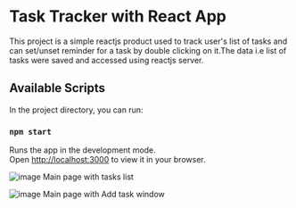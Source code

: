 # Task Tracker with React App

This project is a simple reactjs product used to track user's list of tasks and can set/unset reminder for a task by double clicking on it.The data i.e list of tasks were saved and accessed using reactjs server.
## Available Scripts

In the project directory, you can run:

### `npm start`

Runs the app in the development mode.\
Open [http://localhost:3000](http://localhost:3000) to view it in your browser.


![image](https://user-images.githubusercontent.com/58119582/217288458-7904f4ba-4f39-4b86-b54f-e69b271434ac.png)
Main page with tasks list

![image](https://user-images.githubusercontent.com/58119582/217288771-ea1dbfe8-cdca-4917-abb5-d6703efdab4d.png)
Main page with Add task window
